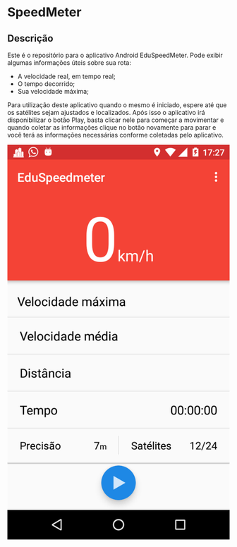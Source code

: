 SpeedMeter
==========

Descrição
---
Este é o repositório para o aplicativo Android EduSpeedMeter.
Pode exibir algumas informações úteis sobre sua rota:
* A velocidade real, em tempo real;
* O tempo decorrido;
* Sua velocidade máxima;

Para utilização deste aplicativo quando o mesmo é iniciado, espere até que os satélites sejam ajustados e localizados. Após isso o aplicativo irá disponibilizar o botão Play, basta clicar nele para começar a movimentar e quando coletar as informações clique no botão novamente para parar e você terá as informações necessárias conforme coletadas pelo aplicativo.

![alt tag](https://github.com/marcoamv3000/EduSpeedMeter/blob/master/image1.png)
